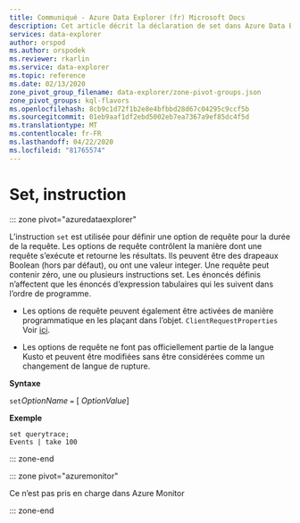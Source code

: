 ```yaml
---
title: Communiqué - Azure Data Explorer (fr) Microsoft Docs
description: Cet article décrit la déclaration de set dans Azure Data Explorer.
services: data-explorer
author: orspod
ms.author: orspodek
ms.reviewer: rkarlin
ms.service: data-explorer
ms.topic: reference
ms.date: 02/13/2020
zone_pivot_group_filename: data-explorer/zone-pivot-groups.json
zone_pivot_groups: kql-flavors
ms.openlocfilehash: 8cb9c1d72f1b2e8e4bfbbd28d67c04295c9ccf5b
ms.sourcegitcommit: 01eb9aaf1df2ebd5002eb7ea7367a9ef85dc4f5d
ms.translationtype: MT
ms.contentlocale: fr-FR
ms.lasthandoff: 04/22/2020
ms.locfileid: "81765574"
---
```

# <a name="set-statement"></a>Set, instruction

::: zone pivot="azuredataexplorer"

L’instruction `set` est utilisée pour définir une option de requête pour la durée de la requête.
Les options de requête contrôlent la manière dont une requête s’exécute et retourne les résultats. Ils peuvent être des drapeaux Boolean (hors par défaut), ou ont une valeur integer. Une requête peut contenir zéro, une ou plusieurs instructions set. Les énoncés définis n’affectent que les énoncés d’expression tabulaires qui les suivent dans l’ordre de programme.

* Les options de requête peuvent également être activées de manière programmatique en les plaçant dans l’objet. `ClientRequestProperties` Voir [ici](../api/netfx/request-properties.md).
  
* Les options de requête ne font pas officiellement partie de la langue Kusto et peuvent être modifiées sans être considérées comme un changement de langue de rupture.

**Syntaxe**

`set`*OptionName* `=` [ *OptionValue*]

**Exemple**

```kusto
set querytrace;
Events | take 100
```

::: zone-end

::: zone pivot="azuremonitor"

Ce n’est pas pris en charge dans Azure Monitor

::: zone-end

